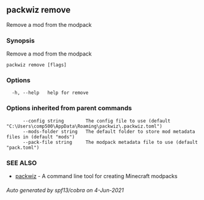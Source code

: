 ## packwiz remove

Remove a mod from the modpack

### Synopsis

Remove a mod from the modpack

```
packwiz remove [flags]
```

### Options

```
  -h, --help   help for remove
```

### Options inherited from parent commands

```
      --config string        The config file to use (default "C:\Users\comp500\AppData\Roaming\packwiz\.packwiz.toml")
      --mods-folder string   The default folder to store mod metadata files in (default "mods")
      --pack-file string     The modpack metadata file to use (default "pack.toml")
```

### SEE ALSO

* [packwiz](packwiz.md)	 - A command line tool for creating Minecraft modpacks

###### Auto generated by spf13/cobra on 4-Jun-2021
